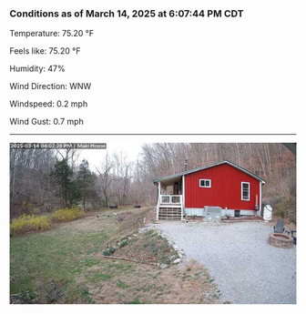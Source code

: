 ### Conditions as of March 14, 2025 at 6:07:44 PM CDT 

Temperature: 75.20 &deg;F

Feels like: 75.20 &deg;F

Humidity: 47%

Wind Direction: WNW

Windspeed: 0.2 mph

Wind Gust: 0.7 mph

---

<img src="./images/latest.jpeg"/>

